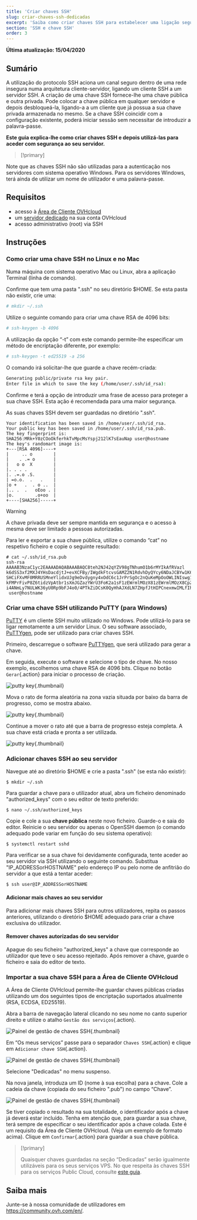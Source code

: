 ```yaml
---
title: 'Criar chaves SSH'
slug: criar-chaves-ssh-dedicadas
excerpt: 'Saiba como criar chaves SSH para estabelecer uma ligação segura ao seu servidor dedicado'
section: 'SSH e chave SSH'
order: 3
---
```


**Última atualização: 15/04/2020**

## Sumário

A utilização do protocolo SSH aciona um canal seguro dentro de uma rede insegura numa arquitetura cliente-servidor, ligando um cliente SSH a um servidor SSH. A criação de uma chave SSH fornece-lhe uma chave pública e outra privada. Pode colocar a chave pública em qualquer servidor e depois desbloqueá-la, ligando-a a um cliente que já possua a sua chave privada armazenada no mesmo. Se a chave SSH coincidir com a configuração existente, poderá iniciar sessão sem necessitar de introduzir a palavra-passe.

**Este guia explica-lhe como criar chaves SSH e depois utilizá-las para aceder com segurança ao seu servidor.**

> [!primary]
>
Note que as chaves SSH não são utilizadas para a autenticação nos servidores com sistema operativo Windows. Para os servidores Windows, terá ainda de utilizar um nome de utilizador e uma palavra-passe.
>

## Requisitos

- acesso à [Área de Cliente OVHcloud](https://www.ovh.com/auth/?action=gotomanager&from=https://www.ovh.pt/&ovhSubsidiary=pt)
- um [servidor dedicado](https://www.ovhcloud.com/pt/bare-metal/) na sua conta OVHcloud
- acesso administrativo (root) via SSH

## Instruções

### Como criar uma chave SSH no Linux e no Mac

Numa máquina com sistema operativo Mac ou Linux, abra a aplicação Terminal (linha de comando).

Confirme que tem uma pasta ".ssh" no seu diretório $HOME. Se esta pasta não existir, crie uma:

```sh
# mkdir ~/.ssh
```

Utilize o seguinte comando para criar uma chave RSA de 4096 bits:

```sh
# ssh-keygen -b 4096
```
A utilização da opção “-t” com este comando permite-lhe especificar um método de encriptação diferente, por exemplo:

```sh
# ssh-keygen -t ed25519 -a 256
```

O comando irá solicitar-lhe que guarde a chave recém-criada:

```sh
Generating public/private rsa key pair.
Enter file in which to save the key (/home/user/.ssh/id_rsa):
```

Confirme e terá a opção de introduzir uma frase de acesso para proteger a sua chave SSH. Esta ação é recomendada para uma maior segurança.

As suas chaves SSH devem ser guardadas no diretório ".ssh".

```ssh
Your identification has been saved in /home/user/.ssh/id_rsa.
Your public key has been saved in /home/user/.ssh/id_rsa.pub.
The key fingerprint is:
SHA256:MRk+Y0zCOoOkferhkTvMpcMsYspj212lK7sEauNap user@hostname
The key's randomart image is:
+---[RSA 4096]----+
|     .. o        |
|    . .= o       |
|   o o  X        |
|. . . .          |
|. .=.o .S.       |
| =o.o.  .   .    |
|o +   .  . o ..  |
|.. .  .   oEoo . |
|o.        .o+oo  |
+----[SHA256]-----+
```

> [!warning]
>
> A chave privada deve ser sempre mantida em segurança e o acesso à mesma deve ser limitado a pessoas autorizadas.
> 

Para ler e exportar a sua chave pública, utilize o comando “cat” no respetivo ficheiro e copie o seguinte resultado:

```ssh
# cat ~/.ssh/id_rsa.pub
ssh-rsa AAAAB3NzaC1yc2EAAAADAQABAAABAQC8teh2NJ42qYZV98gTNhumO1b6rMYIkAfRVazl
k6dSS3xf2MXJ4YHsDacdjtJ+evXCFBy/IWgdkFtcvsGAMZ2N1RdvhDyQYcy6NDaJCBYw1K6Gv5fJ
SHCiFXvMF0MRRUSMneYlidxUJg9eDvdygny4xOdC6c1JrPrSgOc2nQuKeMpOoOWLINIswg1IIFVk
kFMPrFivP8Z6tidzVpAtbr1sXmJGZazYWrU3FoK2a1sF1zEWrmlMOzX81zEWrmlMOzX8CpZW8Rae
i4ANmLy7NULWK36yU0Rp9bFJ4o0/4PTkZiDCsK0QyHhAJXdLN7ZHpfJtHIPCnexmwIMLfIhCWhO5
 user@hostname
```

### Criar uma chave SSH utilizando PuTTY (para Windows)

[PuTTY](https://www.chiark.greenend.org.uk/~sgtatham/putty/) é um cliente SSH muito utilizado no Windows. Pode utilizá-lo para se ligar remotamente a um servidor Linux. O seu software associado, [PuTTYgen](https://the.earth.li/~sgtatham/putty/latest/w64/puttygen.exe), pode ser utilizado para criar chaves SSH.

Primeiro, descarregue o software [PuTTYgen](https://the.earth.li/~sgtatham/putty/latest/w64/puttygen.exe), que será utilizado para gerar a chave.

Em seguida, execute o software e selecione o tipo de chave. No nosso exemplo, escolhemos uma chave RSA de 4096 bits. Clique no botão `Gerar`{.action} para iniciar o processo de criação.

![putty key](images/puttygen_01.png){.thumbnail}

Mova o rato de forma aleatória na zona vazia situada por baixo da barra de progresso, como se mostra abaixo.

![putty key](images/puttygen_02.gif){.thumbnail}

Continue a mover o rato até que a barra de progresso esteja completa. A sua chave está criada e pronta a ser utilizada.

![putty key](images/puttygen_03.png){.thumbnail}


### Adicionar chaves SSH ao seu servidor

Navegue até ao diretório $HOME e crie a pasta ".ssh" (se esta não existir):

```ssh
$ mkdir ~/.ssh
```

Para guardar a chave para o utilizador atual, abra um ficheiro denominado "authorized_keys" com o seu editor de texto preferido:

```ssh
$ nano ~/.ssh/authorized_keys
```

Copie e cole a sua **chave pública** neste novo ficheiro. Guarde-o e saia do editor. Reinicie o seu servidor ou apenas o OpenSSH daemon (o comando adequado pode variar em função do seu sistema operativo):

```ssh
$ systemctl restart sshd
```

Para verificar se a sua chave foi devidamente configurada, tente aceder ao seu servidor via SSH utilizando o seguinte comando. Substitua "IP_ADDRESSorHOSTNAME" pelo endereço IP ou pelo nome de anfitrião do servidor a que está a tentar aceder:

```ssh
$ ssh user@IP_ADDRESSorHOSTNAME
```

#### Adicionar mais chaves ao seu servidor

Para adicionar mais chaves SSH para outros utilizadores, repita os passos anteriores, utilizando o diretório $HOME adequado para criar a chave exclusiva do utilizador.

#### Remover chaves autorizadas do seu servidor

Apague do seu ficheiro "authorized_keys" a chave que corresponde ao utilizador que teve o seu acesso rejeitado. Após remover a chave, guarde o ficheiro e saia do editor de texto.

### Importar a sua chave SSH para a Área de Cliente OVHcloud

A Área de Cliente OVHcloud permite-lhe guardar chaves públicas criadas utilizando um dos seguintes tipos de encriptação suportados atualmente (RSA, ECDSA, ED25519). 

Abra a barra de navegação lateral clicando no seu nome no canto superior direito e utilize o atalho `Gestão dos serviços`{.action}.

![Painel de gestão de chaves SSH](images/SSH_keys_panel_1.1.png){.thumbnail}

Em “Os meus serviços” passe para o separador `Chaves SSH`{.action} e clique em `Adicionar chave SSH`{.action}.

![Painel de gestão de chaves SSH](images/SSH_keys_panel_2.1.png){.thumbnail}

Selecione "Dedicadas" no menu suspenso.

Na nova janela, introduza um ID (nome à sua escolha) para a chave. Cole a cadeia da chave (copiada do seu ficheiro ".pub") no campo “Chave”.

![Painel de gestão de chaves SSH](images/SSH_keys_panel_3.png){.thumbnail}

Se tiver copiado o resultado na sua totalidade, o identificador após a chave já deverá estar incluído. Tenha em atenção que, para guardar a sua chave, terá sempre de especificar o seu identificador após a chave colada. Este é um requisito da Área de Cliente OVHcloud. (Veja um exemplo de formato acima). Clique em `Confirmar`{.action} para guardar a sua chave pública.

> [!primary]
>
> Quaisquer chaves guardadas na seção “Dedicadas” serão igualmente utilizáveis para os seus serviços VPS. No que respeita às chaves SSH para os serviços Public Cloud, consulte [este guia](../../public-cloud/public-cloud-primeiros-passos).
>


## Saiba mais

Junte-se à nossa comunidade de utilizadores em <https://community.ovh.com/en/>.